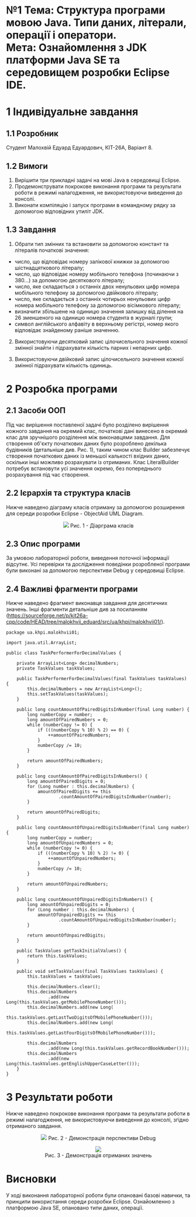 # №1 Тема: Структура програми мовою Java. Типи даних, літерали, операції і оператори.<br>Мета: Ознайомлення з JDK платформи Java SE та середовищем розробки Eclipse IDE.

# 1 Індивідуальне завдання

## 1.1 Розробник

Студент Малохвій Едуард Едуардович, КІТ-26А, Варіант 8.

## 1.2 Вимоги

1. Вирішити три прикладні задачі на мові Java в середовищі Eclipse.
2. Продемонструвати покрокове виконання програми та результати роботи в режимі налагодження, не використовуючи виведення до консолі.
3. Виконати компіляцію і запуск програми в командному рядку за допомогою відповідних утиліт JDK.

## 1.3 Завдання

1. Обрати тип змінних та встановити за допомогою констант та літералів початкові значення:

  - число, що відповідає номеру залікової книжки за допомогою шістнадцяткового літералу;
  - число, що відповідає номеру мобільного телефона (починаючи з 380...) за допомогою десяткового літералу;
  - число, яке складається з останніх двох ненульових цифр номера мобільного телефону за допомогою двійкового літералу;
  - число, яке складається з останніх чотирьох ненульових цифр номера мобільного телефону за допомогою вісімкового літералу;
  - визначити збільшене на одиницю значення залишку від ділення на 26 зменшеного на одиницю номера студента в журналі групи;
  - символ англійського алфавіту в верхньому регістрі, номер якого відповідає знайденому раніше значенню.

2. Використовуючи десятковий запис цілочисельного значення кожної змінної знайти і підрахувати кількість парних і непарних цифр.

3. Використовуючи двійковий запис цілочисельного значення кожної змінної підрахувати кількість одиниць.

# 2 Розробка програми

## 2.1 Засоби ООП

Під час вирішення поставленої задачі було розділено вирішення кожного завдання на окремий клас, початкові дані винесено в окремий клас для зручнішого розділення між виконавцями завдання. Для створення об'єкту початкових даних було розроблено декілька будівників (детальніше див. Рис. 1), таким чином клас Builder забезпечує створення початкових даних із меньшої калькості вхідних даних, оскільки інші можливо розрахувати із отриманих. Клас LiteralBuilder потребує встановути усі значення окремо, без попереднього розрахування під час створення.

## 2.2 Ієрархія та структура класів

Нижче наведено діаграму класів отриману за допомогою розширення для середи розробки Eclipse - ObjectAid UML Diagram.

<p align="center">
    <img src="https://github.com/oop-khpi/kit26a/blob/master/malokhvii-eduard/doc/ua.khpi.oop.malokhvii01/images/ua.khpi.oop.malokhvii01.png?raw=true">
    Рис. 1 - Діарграма класів
</p>

## 2.3 Опис програми

За умовою лабораторної роботи, виведення поточної інформації відсутнє. Усі перевірки та дослідження поведінки розробленої програми були виконані за допомогою перспективи Debug у середовищі Eclipse.

## 2.4 Важливі фрагменти програми

Нижче наведено фрагмент виконавця завдання для десятичних значень. Інші фрагменти детальніше див за посиланням (<https://sourceforge.net/p/kit26a-cpp/code/HEAD/tree/malokhvii_eduard/src/ua/khpi/malokhvii01/>).

```
package ua.khpi.malokhvii01;

import java.util.ArrayList;

public class TaskPerformerForDecimalValues {

    private ArrayList<Long> decimalNumbers;
    private TaskValues taskValues;

    public TaskPerformerForDecimalValues(final TaskValues taskValues) {
        this.decimalNumbers = new ArrayList<Long>();
        this.setTaskValues(taskValues);
    }

    public long countAmountOfPairedDigitsInNumber(final Long number) {
        long numberCopy = number;
        long amountOfPairedNumbers = 0;
        while (numberCopy != 0) {
            if (((numberCopy % 10) % 2) == 0) {
                ++amountOfPairedNumbers;
            }
            numberCopy /= 10;
        }

        return amountOfPairedNumbers;
    }

    public long countAmountOfPairedDigitsInNumbers() {
        long amountOfPairedDigits = 0;
        for (Long number : this.decimalNumbers) {
            amountOfPairedDigits += this
                    .countAmountOfPairedDigitsInNumber(number);
        }

        return amountOfPairedDigits;
    }

    public long countAmountOfUnpairedDigitsInNumber(final Long number) {
        long numberCopy = number;
        long amountOfUnpairedNumbers = 0;
        while (numberCopy != 0) {
            if (((numberCopy % 10) % 2) != 0) {
                ++amountOfUnpairedNumbers;
            }
            numberCopy /= 10;
        }

        return amountOfUnpairedNumbers;
    }

    public long countAmountOfUnpairedDigitsInNumbers() {
        long amountOfUnpairedDigits = 0;
        for (Long number : this.decimalNumbers) {
            amountOfUnpairedDigits += this
                    .countAmountOfUnpairedDigitsInNumber(number);
        }

        return amountOfUnpairedDigits;
    }

    public TaskValues getTaskInitialValues() {
        return this.taskValues;
    }

    public void setTaskValues(final TaskValues taskValues) {
        this.taskValues = taskValues;

        this.decimalNumbers.clear();
        this.decimalNumbers
                .add(new Long(this.taskValues.getMobilePhoneNumber()));
        this.decimalNumbers.add(new Long(
                this.taskValues.getLastTwoDigitsOfMobilePhoneNumber()));
        this.decimalNumbers.add(new Long(
                this.taskValues.getLastFourDigitsOfMobilePhoneNumber()));

        this.decimalNumbers
                .add(new Long(this.taskValues.getRecordBookNumber()));
        this.decimalNumbers
                .add(new Long(this.taskValues.getEnglishUpperCaseLetter()));
    }
}
```

# 3 Результати роботи

Нижче наведено покрокове виконання програми та результати роботи в режимі налагодження, не використовуючи виведення до консолі, згідно отриманого завдання.

<p align="center">
    <img src="https://github.com/oop-khpi/kit26a/blob/master/malokhvii-eduard/doc/ua.khpi.oop.malokhvii01/images/debug.png?raw=true">
    Рис. 2 - Демонстрація перспективи Debug
</p>

<p align="center">
    <img src="https://github.com/oop-khpi/kit26a/blob/master/malokhvii-eduard/doc/ua.khpi.oop.malokhvii01/images/variables.png?raw=true"><br/>
    Рис. 3 - Демонстрація отриманих значень
</p>

# Висновки

У ході виконання лабораторної роботи були опановані базові навички, та принципи використання середи розробки Eclipse. Ознайомленно з платформою Java SE, опановано типи даних, операції.
